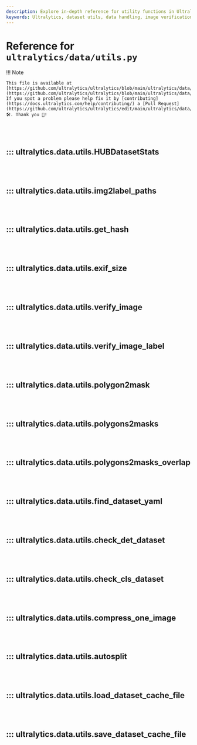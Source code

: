 ```yaml
---
description: Explore in-depth reference for utility functions in Ultralytics data module. Learn about image verification, dataset handling, and more.
keywords: Ultralytics, dataset utils, data handling, image verification, Python, data module
---
```


# Reference for `ultralytics/data/utils.py`

!!! Note

    This file is available at [https://github.com/ultralytics/ultralytics/blob/main/ultralytics/data/utils.py](https://github.com/ultralytics/ultralytics/blob/main/ultralytics/data/utils.py). If you spot a problem please help fix it by [contributing](https://docs.ultralytics.com/help/contributing/) a [Pull Request](https://github.com/ultralytics/ultralytics/edit/main/ultralytics/data/utils.py) 🛠️. Thank you 🙏!

<br><br>

## ::: ultralytics.data.utils.HUBDatasetStats

<br><br>

## ::: ultralytics.data.utils.img2label_paths

<br><br>

## ::: ultralytics.data.utils.get_hash

<br><br>

## ::: ultralytics.data.utils.exif_size

<br><br>

## ::: ultralytics.data.utils.verify_image

<br><br>

## ::: ultralytics.data.utils.verify_image_label

<br><br>

## ::: ultralytics.data.utils.polygon2mask

<br><br>

## ::: ultralytics.data.utils.polygons2masks

<br><br>

## ::: ultralytics.data.utils.polygons2masks_overlap

<br><br>

## ::: ultralytics.data.utils.find_dataset_yaml

<br><br>

## ::: ultralytics.data.utils.check_det_dataset

<br><br>

## ::: ultralytics.data.utils.check_cls_dataset

<br><br>

## ::: ultralytics.data.utils.compress_one_image

<br><br>

## ::: ultralytics.data.utils.autosplit

<br><br>

## ::: ultralytics.data.utils.load_dataset_cache_file

<br><br>

## ::: ultralytics.data.utils.save_dataset_cache_file

<br><br>

